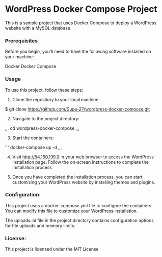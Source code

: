 # WordPress Docker Compose Project

 This is a sample project that uses Docker Compose to deploy a WordPress website with a MySQL database.

### Prerequisites

Before you begin, you'll need to have the following software installed on your machine:

Docker
Docker Compose

### Usage

To use this project, follow these steps:

1. Clone the repository to your local machine:


$ git clone https://github.com/Supu-27/wordpress-docker-compose.git


2. Navigate to the project directory:

,,,
cd wordpress-docker-compose
,,,

3. Start the containers:

'''
docker-compose up -d
,,,

4. Visit http://54.160.199.0 in your web browser to access the WordPress installation page. Follow the on-screen instructions to complete the installation process

5. Once you have completed the installation process, you can start customizing your WordPress website by installing themes and plugins.

### Configuration:

This project uses a docker-compose.yml file to configure the containers. You can modify this file to customize your WordPress installation.

The uploads.ini file in the project directory contains configuration options for file uploads and memory limits.

### License:

This project is licensed under the MIT License

